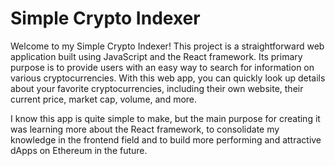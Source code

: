 # Simple Crypto Indexer

Welcome to my Simple Crypto Indexer! This project is a straightforward web application built using JavaScript and the React framework. Its primary purpose is to provide users with an easy way to search for information on various cryptocurrencies. With this web app, you can quickly look up details about your favorite cryptocurrencies, including their own website, their current price, market cap, volume, and more.

I know this app is quite simple to make, but the main purpose for creating it was learning more about the React framework, to consolidate my knowledge in the frontend field and to build more performing and attractive dApps on Ethereum in the future.
